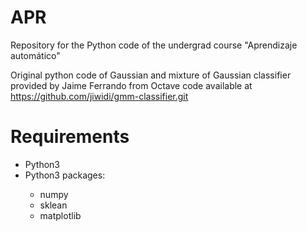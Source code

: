 # APR
Repository for the Python code of the undergrad course "Aprendizaje automático"

Original python code of Gaussian and mixture of Gaussian classifier provided by Jaime Ferrando from Octave code available at https://github.com/jiwidi/gmm-classifier.git

# Requirements

<ul>
<li>Python3</li>
<li>Python3 packages:</li>
<ul>
<li>numpy</li>
<li>sklean</li>
<li>matplotlib</li>
</ul>
</ul>
